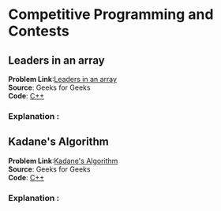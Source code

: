# Competitive Programming and Contests

## Leaders in an array  
**Problem Link**:[Leaders in an array](https://practice.geeksforgeeks.org/problems/leaders-in-an-array/0)  
**Source**: Geeks for Geeks  
**Code**: [C++](LeadersInArray.cpp)     
### Explanation :


## Kadane's Algorithm   
**Problem Link**:[Kadane's Algorithm ](https://practice.geeksforgeeks.org/problems/kadanes-algorithm/0)    
**Source**: Geeks for Geeks  
**Code**: [C++](KadanesAlgorithm.cpp)    
### Explanation :
